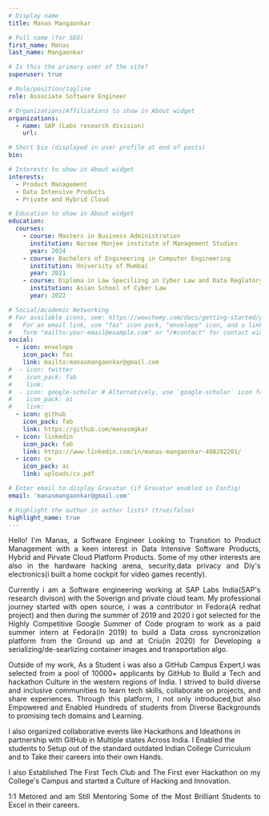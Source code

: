 ```yaml
---
# Display name
title: Manas Mangaonkar

# Full name (for SEO)
first_name: Manas
last_name: Mangaonkar

# Is this the primary user of the site?
superuser: true

# Role/position/tagline
role: Associate Software Engineer

# Organizations/Affiliations to show in About widget
organizations:
  - name: SAP (Labs research division)
    url: 

# Short bio (displayed in user profile at end of posts)
bio:

# Interests to show in About widget
interests:
  - Product Management
  - Data Intensive Products
  - Private and Hybrid Cloud

# Education to show in About widget
education:
  courses:
    - course: Masters in Business Administration
      institution: Narsee Monjee institute of Management Studies
      year: 2024
    - course: Bachelors of Engineering in Computer Engineering
      institution: University of Mumbai
      year: 2021
    - course: Diploma in Law Specilizng in Cyber Law and Data Reglatory Practices
      institution: Asian School of Cyber Law
      year: 2022

# Social/Academic Networking
# For available icons, see: https://wowchemy.com/docs/getting-started/page-builder/#icons
#   For an email link, use "fas" icon pack, "envelope" icon, and a link in the
#   form "mailto:your-email@example.com" or "/#contact" for contact widget.
social:
  - icon: envelope
    icon_pack: fas
    link: mailto:manasmangaonkar@gmail.com
#  - icon: twitter
#    icon_pack: fab
#    link: 
#  - icon: google-scholar # Alternatively, use `google-scholar` icon from `ai` icon pack
#    icon_pack: ai
#    link: 
  - icon: github
    icon_pack: fab
    link: https://github.com/manasmgkar
  - icon: linkedin
    icon_pack: fab
    link: https://www.linkedin.com/in/manas-mangaonkar-408282201/
  - icon: cv
    icon_pack: ai
    link: uploads/cv.pdf

# Enter email to display Gravatar (if Gravatar enabled in Config)
email: 'manasmangaonkar@gmail.com'

# Highlight the author in author lists? (true/false)
highlight_name: true
---
```



<p style='text-align: justify;'>
Hello! I'm Manas, a Software Engineer Looking to Transtion to Product Management with a keen interest in Data Intensive Software Products, Hybrid and Pirvate Cloud Platform Products. Some of my other interests are also in the hardware hacking arena, security,data privacy and Diy's electronics(i built a home cockpit for video games recently). 

<p style='text-align: justify;'>
Currently i am a Software engineering working at SAP Labs India(SAP's research divison) with the Soverign and private cloud team. My professional journey started with open source, i was a contributor in Fedora(A redhat project) and then during the summer of 2019 and 2020 i got selected for the Highly Competitive Google Summer of Code program to work as a paid summer intern at Fedora(in 2019) to build a Data cross syncronization platform from the Ground up and at Criu(in 2020) for Developing a serializing/de-searlizing container images and transportation algo.
</p>


<p style='text-align: justify;'>
Outside of my work, As a Student i was also a GitHub Campus Expert,I was selected from a pool of 10000+ applicants by GitHub to Build a Tech and hackathon Culture in the western regions of India. I strived to build diverse and inclusive communities to learn tech skills, collaborate on projects, and share experiences. Through this platform, I not only introduced,but also Empowered and Enabled Hundreds of students from Diverse Backgrounds to promising tech domains and Learning. 

I also organized collaborative events like Hackathons and Ideathons in partnership with GitHub in Multiple states Across India. I Enabled the students to Setup out of the standard outdated Indian College Curriculum and to Take their careers into their own Hands.
</p>

<p style='text-align: justify;'>
 I also Established The First Tech Club and The First ever Hackathon on my College's Campus and started a Culture of Hacking and Innovation.
</p>

<p style='text-align: justify;'>
 1:1 Metored and am Still Mentoring Some of the Most Brilliant Students to Excel in their careers.
</p>


